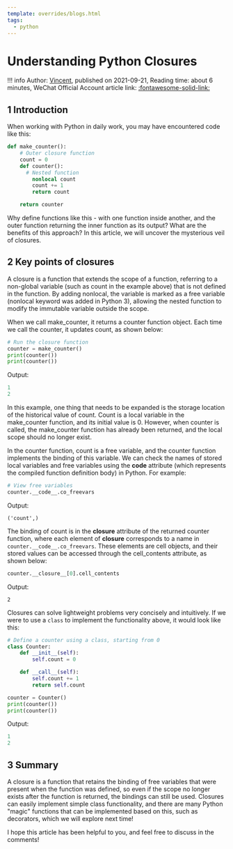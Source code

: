 ```yaml
---
template: overrides/blogs.html
tags:
  - python
---
```


# Understanding Python Closures

!!! info
    Author: [Vincent](https://github.com/Realvincentyuan), published on 2021-09-21, Reading time: about 6 minutes, WeChat Official Account article link: [:fontawesome-solid-link:](https://mp.weixin.qq.com/s?__biz=MzI4Mjk3NzgxOQ==&mid=2247484557&idx=1&sn=bd624bdb21757e391d01c5ced51cb5f8&chksm=eb90f7f9dce77eef2a8c67bc0d3637e9d90708ffd061ce4773916fa3c58d137e4b859adf1c40&token=1570026209&lang=zh_CN#rd)

## 1 Introduction

When working with Python in daily work, you may have encountered code like this:

```Python
def make_counter():
    # Outer closure function
    count = 0
    def counter():
      # Nested function
        nonlocal count
        count += 1
        return count

    return counter
```

Why define functions like this - with one function inside another, and the outer function returning the inner function as its output? What are the benefits of this approach? In this article, we will uncover the mysterious veil of closures.

## 2 Key points of closures

A closure is a function that extends the scope of a function, referring to a non-global variable (such as count in the example above) that is not defined in the function. By adding nonlocal, the variable is marked as a free variable (nonlocal keyword was added in Python 3), allowing the nested function to modify the immutable variable outside the scope.

When we call make_counter, it returns a counter function object. Each time we call the counter, it updates count, as shown below:

```Python
# Run the closure function
counter = make_counter()
print(counter())
print(counter())
```

Output:

```python
1
2
```

In this example, one thing that needs to be expanded is the storage location of the historical value of count. Count is a local variable in the make_counter function, and its initial value is 0. However, when counter is called, the make_counter function has already been returned, and the local scope should no longer exist.

In the counter function, count is a free variable, and the counter function implements the binding of this variable. We can check the names of stored local variables and free variables using the __code__ attribute (which represents the compiled function definition body) in Python. For example:

```Python
# View free variables
counter.__code__.co_freevars
```

Output:

```
('count',)
```

The binding of count is in the __closure__ attribute of the returned counter function, where each element of __closure__ corresponds to a name in `counter.__code__.co_freevars`. These elements are cell objects, and their stored values can be accessed through the cell_contents attribute, as shown below:

```python
counter.__closure__[0].cell_contents
```

Output:

```
2
```

Closures can solve lightweight problems very concisely and intuitively. If we were to use a `class` to implement the functionality above, it would look like this:

```Python
# Define a counter using a class, starting from 0
class Counter:
    def __init__(self):
        self.count = 0

    def __call__(self):
        self.count += 1
        return self.count

counter = Counter()
print(counter())
print(counter())
```

Output:

```Python
1
2
```

## 3 Summary

A closure is a function that retains the binding of free variables that were present when the function was defined, so even if the scope no longer exists after the function is returned, the bindings can still be used. Closures can easily implement simple class functionality, and there are many Python "magic" functions that can be implemented based on this, such as decorators, which we will explore next time!

I hope this article has been helpful to you, and feel free to discuss in the comments!

